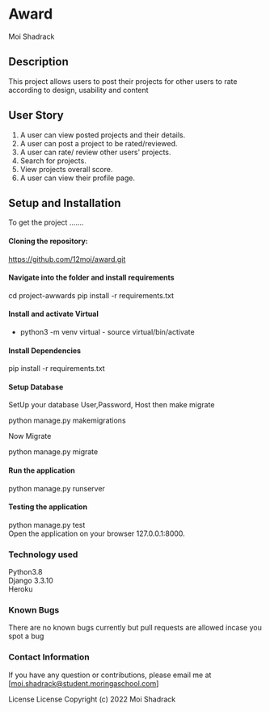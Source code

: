 

# Award
Moi Shadrack

## Description
This project allows users to post their projects for other users to rate according to design, usability and content


## User Story
1. A user can view posted projects and their details.
2. A user can post a project to be rated/reviewed.
3. A user can rate/ review other users' projects.
4. Search for projects.
5. View projects overall score.
6. A user can view their profile page.

## Setup and Installation
To get the project .......<br>

#### Cloning the repository:
https://github.com/12moi/award.git 

#### Navigate into the folder and install requirements
cd project-awwards pip install -r requirements.txt 

#### Install and activate Virtual
- python3 -m venv virtual - source virtual/bin/activate  

#### Install Dependencies
pip install -r requirements.txt 

#### Setup Database
SetUp your database User,Password, Host then make migrate<br>

python manage.py makemigrations <br>

Now Migrate<br>

python manage.py migrate 

#### Run the application
python manage.py runserver 

#### Testing the application
python manage.py test <br>
Open the application on your browser 127.0.0.1:8000.


### Technology used
Python3.8<br>
Django 3.3.10<br>
Heroku

### Known Bugs
There are no known bugs currently but pull requests are allowed incase you spot a bug

### Contact Information
If you have any question or contributions, please email me at [moi.shadrack@student.moringaschool.com]

License
License
Copyright (c) 2022 Moi Shadrack